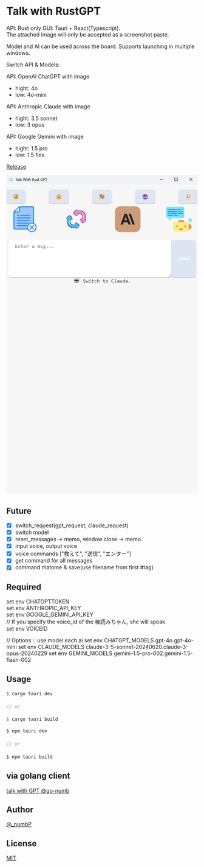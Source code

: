 # Talk with RustGPT
API: Rust only
GUI: Tauri + React(Typescript).  
The attached image will only be accepted as a screenshot paste.

Model and AI can be used across the board. Supports launching in multiple windows.

Switch API & Models:  

API: OpenAI ChatGPT with image
- hight: 4o
- low: 4o-mini  

API: Anthropic Claude with image
- hight: 3.5 sonnet
- low: 3 opus

API: Google Gemini with image
- hight: 1.5 pro
- low: 1.5 flex

[Release](https://github.com/go-numb/TalkWithRustGPT/releases)  

![TalkWithRustGPT](https://github.com/go-numb/TalkWithRustGPT/blob/images/public/talkwithgpt.png)

## Future
- [x] switch_request(gpt_request, claude_request)
- [x] switch model
- [x] reset_messages -> memo, window close -> memo.
- [x] input voice, output voice
- [x] voice commands ["教えて", "送信", "エンター"]
- [x] get command for all messages
- [x] command matome & save(use filename from first #tag)

## Required
set env CHATGPTTOKEN  
set env ANTHROPIC_API_KEY  
set env GOOGLE_GEMINI_API_KEY  
// If you specify the voice_id of the 棒読みちゃん, she will speak.  
set env VOICEID

// Options :: use model each ai
set env CHATGPT_MODELS gpt-4o.gpt-4o-mini
set env CLAUDE_MODELS claude-3-5-sonnet-20240620.claude-3-opus-20240229
set env GEMINI_MODELS gemini-1.5-pro-002.gemini-1.5-flash-002



## Usage
```rust
$ cargo tauri dev

// or 

$ cargo tauri build
```

```js
$ npm tauri dev

// or 

$ npm tauri build
```



## via golang client
[talk with GPT @go-numb](https://github.com/go-numb/TalkWithGPT)

## Author

[@_numbP](https://twitter.com/_numbP)

## License

[MIT](https://github.com/go-numb/TalkWithRustGPT/blob/master/LICENSE)